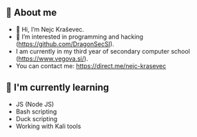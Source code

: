 ## 🌱 About me
- 👋  Hi, I’m Nejc Kraševec.
- 👀  I’m interested in programming and hacking (https://github.com/DragonSecSI).
- I am currently in my third year of secondary computer school (https://www.vegova.si/).
- You can contact me: https://direct.me/nejc-krasevec

## 🌱 I'm currently learning

- JS (Node JS)
- Bash scripting
- Duck scripting
- Working with Kali tools  
